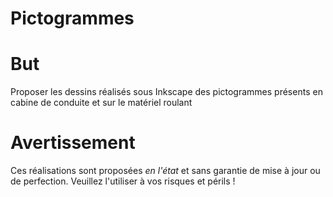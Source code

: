 # Pictogrammes

# But
Proposer les dessins réalisés sous Inkscape des pictogrammes présents en cabine de conduite et sur le matériel roulant
# Avertissement
Ces réalisations sont proposées _en l'état_ et sans garantie de mise à jour ou de perfection. Veuillez l'utiliser à vos risques et périls !
